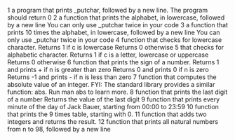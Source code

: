 1 a program that prints _putchar, followed by a new line.
The program should return 0
2 a function that prints the alphabet, in lowercase, followed by a new line
You can only use _putchar twice in your code
3  a function that prints 10 times the alphabet, in lowercase, followed by a new line
You can only use _putchar twice in your code
4 function that checks for lowercase character.
Returns 1 if c is lowercase
Returns 0 otherwise 
5 that checks for alphabetic character.
Returns 1 if c is a letter, lowercase or uppercase
Returns 0 otherwise
6 function that prints the sign of a number.
Returns 1 and prints + if n is greater than zero
Returns 0 and prints 0 if n is zero
Returns -1 and prints - if n is less than zero
7  function that computes the absolute value of an integer.
FYI: The standard library provides a similar function: abs. Run man abs to learn more.
8 function that prints the last digit of a number
Returns the value of the last digit
9 function that prints every minute of the day of Jack Bauer, starting from 00:00 to 23:59
10 function that prints the 9 times table, starting with 0.
11 function that adds two integers and returns the result.
12 function that prints all natural numbers from n to 98, followed by a new line
